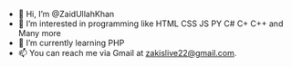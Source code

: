 - 👋 Hi, I’m @ZaidUllahKhan
- 👀 I’m interested in programming like HTML CSS JS PY C# C+ C++ and Many more
- 🌱 I’m currently learning PHP 
- 📫 You can reach me via Gmail at zakislive22@gmail.com.

<!---
ZaidUllahKhan/ZaidUllahKhan is a ✨ particular ✨ repository because its `README.md` (this file) appears on your GitHub profile.
You can click the Preview link to take a look at your changes.
--->
